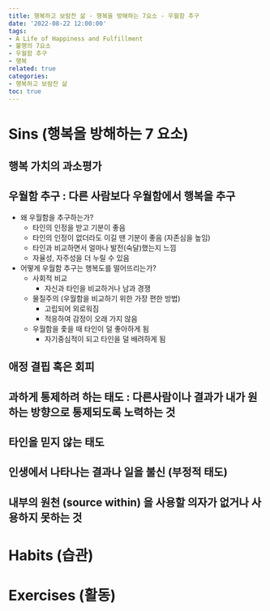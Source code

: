 ```yaml
---
title: 행복하고 보람찬 삶 - 행복을 방해하는 7요소 - 우월함 추구
date: '2022-08-22 12:00:00'
tags:
- A Life of Happiness and Fulfillment
- 불행의 7요소
- 우월함 추구
- 행복
related: true
categories:
- 행복하고 보람찬 삶
toc: true
---
```


# Sins (행복을 방해하는 7 요소)

## 행복 가치의 과소평가

## 우월함 추구 : 다른 사람보다 우월함에서 행복을 추구
+ 왜 우월함을 추구하는가?
	* 타인의 인정을 받고 기분이 좋음
	* 타인의 인정이 없더라도 이길 땐 기분이 좋음 (자존심을 높임)
	* 타인과 비교하면서 얼마나 발전(숙달)했는지 느낌
	* 자율성, 자주성을 더 누릴 수 있음
+ 어떻게 우월함 추구는 행복도를 떨어뜨리는가?
	* 사회적 비교
		- 자신과 타인을 비교하거나 남과 경쟁
	* 물질주의 (우월함을 비교하기 위한 가장 편한 방법)
		- 고립되어 외로워짐
		- 적응하여 감정이 오래 가지 않음
	* 우월함을 좇을 때 타인이 덜 좋아하게 됨
		- 자기중심적이 되고 타인을 덜 배려하게 됨


## 애정 결핍 혹은 회피
## 과하게 통제하려 하는 태도 : 다른사람이나 결과가 내가 원하는 방향으로 통제되도록 노력하는 것 
## 타인을 믿지 않는 태도
## 인생에서 나타나는 결과나 일을 불신 (부정적 태도)
## 내부의 원천 (source within) 을 사용할 의자가 없거나 사용하지 못하는 것

# Habits (습관)

# Exercises (활동)
